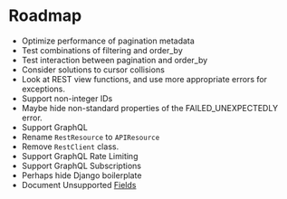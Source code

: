 
# Roadmap
- Optimize performance of pagination metadata
- Test combinations of filtering and order_by
- Test interaction between pagination and order_by
- Consider solutions to cursor collisions
- Look at REST view functions, and use more appropriate errors for exceptions.
- Support non-integer IDs
- Maybe hide non-standard properties of the FAILED_UNEXPECTEDLY error.
- Support GraphQL
- Rename `RestResource` to `APIResource`
- Remove `RestClient` class.
- Support GraphQL Rate Limiting
- Support GraphQL Subscriptions
- Perhaps hide Django boilerplate
- Document Unsupported [Fields](https://docs.djangoproject.com/en/4.1/ref/models/fields/)